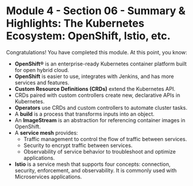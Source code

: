 # Module 4 - Section 06 - Summary & Highlights: The Kubernetes Ecosystem: OpenShift, Istio, etc.

Congratulations! You have completed this module. At this point, you know:

- **OpenShift®** is an enterprise-ready Kubernetes container platform built for open hybrid cloud.
- **OpenShift** is easier to use, integrates with Jenkins, and has more services and features.
- **Custom Resource Definitions (CRDs)** extend the Kubernetes API.
- CRDs paired with custom controllers create new, declarative APIs in Kubernetes.
- **Operators** use CRDs and custom controllers to automate cluster tasks.
- A **build** is a process that transforms inputs into an object.
- An **ImageStream** is an abstraction for referencing container images in OpenShift.
- A **service mesh** provides:
  - Traffic management to control the flow of traffic between services.
  - Security to encrypt traffic between services.
  - Observability of service behavior to troubleshoot and optimize applications.
- **Istio** is a service mesh that supports four concepts: connection, security, enforcement, and observability. It is commonly used with Microservices applications.
